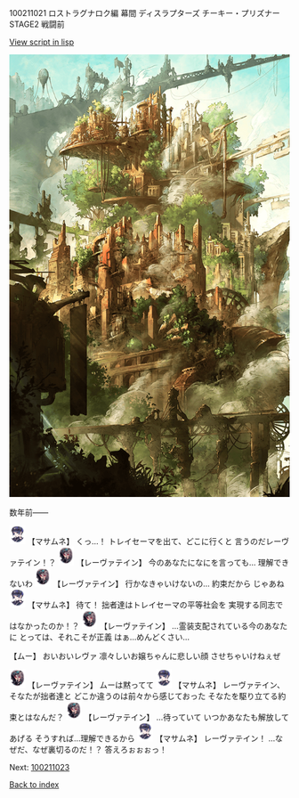 100211021 ロストラグナロク編 幕間 ディスラプターズ  チーキー・プリズナー STAGE2 戦闘前

[View script in lisp](../scripts/100211021.txt)

![beast_world.png](../images/backgrounds/beast_world.png)

数年前――

<img src="../images/units/3100111.png" alt="3100111.png" height="34"/>
【マサムネ】
くっ…！
トレイセーマを出て、どこに行くと
言うのだレーヴァテイン！？

<img src="../images/units/3100211.png" alt="3100211.png" height="34"/>
【レーヴァテイン】
今のあなたになにを言っても…
理解できないわ

<img src="../images/units/3100211.png" alt="3100211.png" height="34"/>
【レーヴァテイン】
行かなきゃいけないの…
約束だから
じゃあね

<img src="../images/units/3100111.png" alt="3100111.png" height="34"/>
【マサムネ】
待て！
拙者達はトレイセーマの平等社会を
実現する同志ではなかったのか！？

<img src="../images/units/3100211.png" alt="3100211.png" height="34"/>
【レーヴァテイン】
…霊装支配されている今のあなたに
とっては、それこそが正義
はぁ…めんどくさい…

【ムー】
おいおいレヴァ
凛々しいお嬢ちゃんに悲しい顔
させちゃいけねぇぜ

<img src="../images/units/3100211.png" alt="3100211.png" height="34"/>
【レーヴァテイン】
ムーは黙ってて

<img src="../images/units/3100111.png" alt="3100111.png" height="34"/>
【マサムネ】
レーヴァテイン、そなたが拙者達と
どこか違うのは前々から感じておった
そなたを駆り立てる約束とはなんだ？

<img src="../images/units/3100211.png" alt="3100211.png" height="34"/>
【レーヴァテイン】
…待っていて
いつかあなたも解放してあげる
そうすれば…理解できるから

<img src="../images/units/3100111.png" alt="3100111.png" height="34"/>
【マサムネ】
レーヴァテイン！
…なぜだ、なぜ裏切るのだ！？
答えろぉぉぉっ！

Next: [100211023](100211023.md)

[Back to index](index.md)
